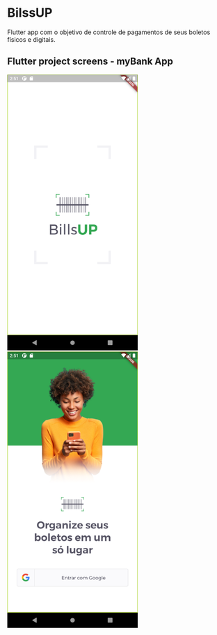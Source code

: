 # BilssUP

Flutter app com o objetivo de controle de pagamentos de seus boletos físicos e digitais.

## Flutter project screens - myBank App
<p float="left">
<img src="assets/prints/splash_screen.png" width="300">
<img src="assets/prints/login_page.png" width="300">
</p>